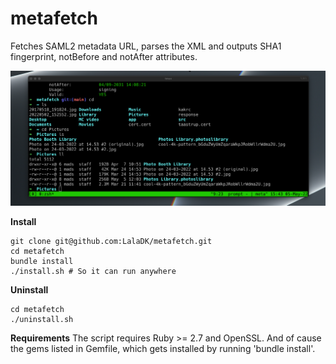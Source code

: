 # metafetch

Fetches SAML2 metadata URL, parses the XML and outputs SHA1 fingerprint, notBefore and notAfter attributes.

![Screenshot](https://github.com/LalaDK/metafetch/blob/16de0ddc5c06565215d39e43d05297d08f1a4a32/screenshot.png)

__Install__
```
git clone git@github.com:LalaDK/metafetch.git
cd metafetch
bundle install
./install.sh # So it can run anywhere
```

__Uninstall__
```
cd metafetch
./uninstall.sh
```
__Requirements__
The script requires Ruby >= 2.7 and OpenSSL. 
And of cause the gems listed in Gemfile, which gets installed by running 'bundle install'.
